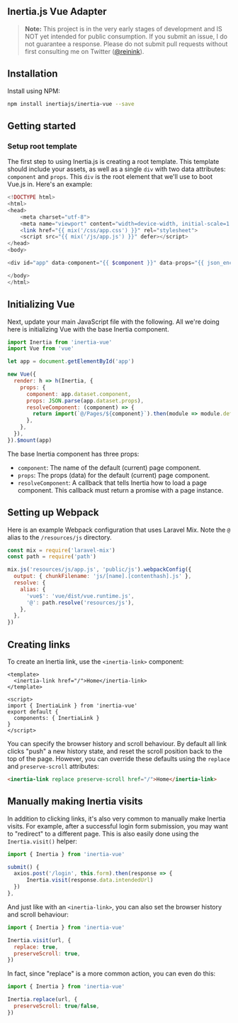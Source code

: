 ## Inertia.js Vue Adapter

> **Note:** This project is in the very early stages of development and IS NOT yet intended for public consumption. If you submit an issue, I do not guarantee a response. Please do not submit pull requests without first consulting me on Twitter ([@reinink](https://twitter.com/reinink)).

## Installation

Install using NPM:

```sh
npm install inertiajs/inertia-vue --save
```

## Getting started

### Setup root template

The first step to using Inertia.js is creating a root template. This template should include your assets, as well as a single `div` with two data attributes: `component` and `props`. This `div` is the root element that we'll use to boot Vue.js in. Here's an example:

```php
<!DOCTYPE html>
<html>
<head>
    <meta charset="utf-8">
    <meta name="viewport" content="width=device-width, initial-scale=1.0, maximum-scale=1.0">
    <link href="{{ mix('/css/app.css') }}" rel="stylesheet">
    <script src="{{ mix('/js/app.js') }}" defer></script>
</head>
<body>

<div id="app" data-component="{{ $component }}" data-props="{{ json_encode($props) }}" />

</body>
</html>
```

## Initializing Vue

Next, update your main JavaScript file with the following. All we're doing here is initializing Vue with the base Inertia component.

```js
import Inertia from 'inertia-vue'
import Vue from 'vue'

let app = document.getElementById('app')

new Vue({
  render: h => h(Inertia, {
    props: {
      component: app.dataset.component,
      props: JSON.parse(app.dataset.props),
      resolveComponent: (component) => {
        return import(`@/Pages/${component}`).then(module => module.default)
      },
    },
  }),
}).$mount(app)
```

The base Inertia component has three props:

- `component`: The name of the default (current) page component.
- `props`: The props (data) for the default (current) page component.
- `resolveComponent`: A callback that tells Inertia how to load a page component. This callback must return a promise with a page instance.

## Setting up Webpack

Here is an example Webpack configuration that uses Laravel Mix. Note the `@` alias to the `/resources/js` directory.

```js
const mix = require('laravel-mix')
const path = require('path')

mix.js('resources/js/app.js', 'public/js').webpackConfig({
  output: { chunkFilename: 'js/[name].[contenthash].js' },
  resolve: {
    alias: {
      'vue$': 'vue/dist/vue.runtime.js',
      '@': path.resolve('resources/js'),
    },
  },
})
````

## Creating links

To create an Inertia link, use the `<inertia-link>` component:

```vue
<template>
  <inertia-link href="/">Home</inertia-link>
</template>

<script>
import { InertiaLink } from 'inertia-vue'
export default {
  components: { InertiaLink }
}
</script>
```

You can specify the browser history and scroll behaviour. By default all link clicks "push" a new history state, and reset the scroll position back to the top of the page. However, you can override these defaults using the `replace` and `preserve-scroll` attributes:

```html
<inertia-link replace preserve-scroll href="/">Home</inertia-link>
```

## Manually making Inertia visits

In addition to clicking links, it's also very common to manually make Inertia visits. For example, after a successful login form submission, you may want to "redirect" to a different page. This is also easily done using the `Inertia.visit()` helper:

```js
import { Inertia } from 'inertia-vue'

submit() {
  axios.post('/login', this.form).then(response => {
      Inertia.visit(response.data.intendedUrl)
  })
},
```

And just like with an `<inertia-link>`, you can also set the browser history and scroll behaviour:

```js
import { Inertia } from 'inertia-vue'

Inertia.visit(url, {
  replace: true,
  preserveScroll: true,
})
```

In fact, since "replace" is a more common action, you can even do this:

```js
import { Inertia } from 'inertia-vue'

Inertia.replace(url, {
  preserveScroll: true/false,
})
````
